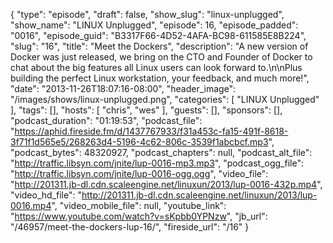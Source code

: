 {
  "type": "episode",
  "draft": false,
  "show_slug": "linux-unplugged",
  "show_name": "LINUX Unplugged",
  "episode": 16,
  "episode_padded": "0016",
  "episode_guid": "B3317F66-4D52-4AFA-BC98-611585E8B224",
  "slug": "16",
  "title": "Meet the Dockers",
  "description": "A new version of Docker was just released, we bring on the CTO and Founder of Docker to chat about the big features all Linux users can look forward to.\n\nPlus building the perfect Linux workstation, your feedback, and much more!",
  "date": "2013-11-26T18:07:16-08:00",
  "header_image": "/images/shows/linux-unplugged.png",
  "categories": [
    "LINUX Unplugged"
  ],
  "tags": [],
  "hosts": [
    "chris",
    "wes"
  ],
  "guests": [],
  "sponsors": [],
  "podcast_duration": "01:19:53",
  "podcast_file": "https://aphid.fireside.fm/d/1437767933/f31a453c-fa15-491f-8618-3f71f1d565e5/268263d4-5196-4c62-806c-3539f1abcbcf.mp3",
  "podcast_bytes": 48320927,
  "podcast_chapters": null,
  "podcast_alt_file": "http://traffic.libsyn.com/jnite/lup-0016-mp3.mp3",
  "podcast_ogg_file": "http://traffic.libsyn.com/jnite/lup-0016-ogg.ogg",
  "video_file": "http://201311.jb-dl.cdn.scaleengine.net/linuxun/2013/lup-0016-432p.mp4",
  "video_hd_file": "http://201311.jb-dl.cdn.scaleengine.net/linuxun/2013/lup-0016.mp4",
  "video_mobile_file": null,
  "youtube_link": "https://www.youtube.com/watch?v=sKpbb0YPNzw",
  "jb_url": "/46957/meet-the-dockers-lup-16/",
  "fireside_url": "/16"
}

